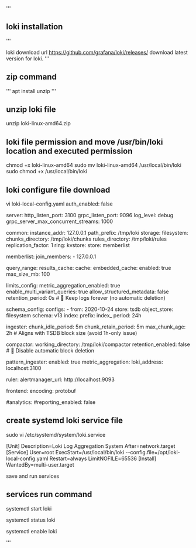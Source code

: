 '''
##  loki installation
'''

loki download url
https://github.com/grafana/loki/releases/
download latest version for loki.
'''

## zip command
'''
apt install unzip
'''
## unzip loki file
unzip loki-linux-amd64.zip
##   loki file permission and move /usr/bin/loki location and executed permission
chmod +x loki-linux-amd64
sudo mv loki-linux-amd64 /usr/local/bin/loki
sudo chmod +x /usr/local/bin/loki

## loki configure file download
vi loki-local-config.yaml
auth_enabled: false

server:
  http_listen_port: 3100
  grpc_listen_port: 9096
  log_level: debug
  grpc_server_max_concurrent_streams: 1000

common:
  instance_addr: 127.0.0.1
  path_prefix: /tmp/loki
  storage:
    filesystem:
      chunks_directory: /tmp/loki/chunks
      rules_directory: /tmp/loki/rules
  replication_factor: 1
  ring:
    kvstore:
      store: memberlist

memberlist:
  join_members:
    - 127.0.0.1

query_range:
  results_cache:
    cache:
      embedded_cache:
        enabled: true
        max_size_mb: 100

limits_config:
  metric_aggregation_enabled: true
  enable_multi_variant_queries: true
  allow_structured_metadata: false
  retention_period: 0s    # 🔑 Keep logs forever (no automatic deletion)

schema_config:
  configs:
    - from: 2020-10-24
      store: tsdb
      object_store: filesystem
      schema: v13
      index:
        prefix: index_
        period: 24h

ingester:
  chunk_idle_period: 5m
  chunk_retain_period: 5m
  max_chunk_age: 2h      # Aligns with TSDB block size (avoid 1h-only issue)

compactor:
  working_directory: /tmp/loki/compactor
  retention_enabled: false   # 🔑 Disable automatic block deletion

pattern_ingester:
  enabled: true
  metric_aggregation:
    loki_address: localhost:3100

ruler:
  alertmanager_url: http://localhost:9093

frontend:
  encoding: protobuf

#analytics:
#reporting_enabled: false



## create systemd loki service file
sudo vi /etc/systemd/system/loki.service

[Unit]
Description=Loki Log Aggregation System
After=network.target
[Service]
User=root
ExecStart=/usr/local/bin/loki --config.file=/opt/loki-local-config.yaml
Restart=always
LimitNOFILE=65536
[Install]
WantedBy=multi-user.target

save and run services

## services run command

systemctl start loki

systemctl status loki

systemctl enable loki

'''
